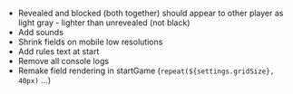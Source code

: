 - Revealed and blocked (both together) should appear to other player as light gray - lighter than unrevealed (not black)
- Add sounds
- Shrink fields on mobile low resolutions
- Add rules text at start
- Remove all console logs
- Remake field rendering in startGame (`repeat(${settings.gridSize}, 40px)` ...)
